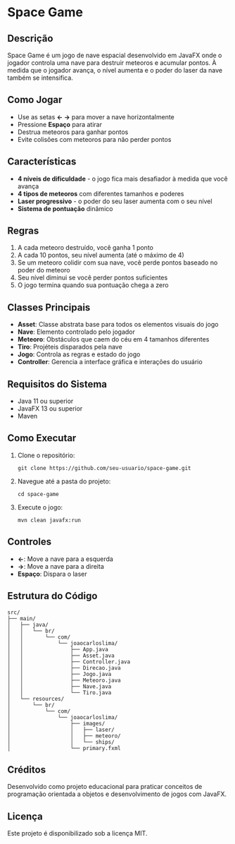 # Space Game

## Descrição
Space Game é um jogo de nave espacial desenvolvido em JavaFX onde o jogador controla uma nave para destruir meteoros e acumular pontos. À medida que o jogador avança, o nível aumenta e o poder do laser da nave também se intensifica.

## Como Jogar
- Use as setas **← →** para mover a nave horizontalmente
- Pressione **Espaço** para atirar
- Destrua meteoros para ganhar pontos
- Evite colisões com meteoros para não perder pontos

## Características
- **4 níveis de dificuldade** - o jogo fica mais desafiador à medida que você avança
- **4 tipos de meteoros** com diferentes tamanhos e poderes
- **Laser progressivo** - o poder do seu laser aumenta com o seu nível
- **Sistema de pontuação** dinâmico

## Regras
1. A cada meteoro destruído, você ganha 1 ponto
2. A cada 10 pontos, seu nível aumenta (até o máximo de 4)
3. Se um meteoro colidir com sua nave, você perde pontos baseado no poder do meteoro
4. Seu nível diminui se você perder pontos suficientes
5. O jogo termina quando sua pontuação chega a zero

## Classes Principais
- **Asset**: Classe abstrata base para todos os elementos visuais do jogo
- **Nave**: Elemento controlado pelo jogador
- **Meteoro**: Obstáculos que caem do céu em 4 tamanhos diferentes
- **Tiro**: Projéteis disparados pela nave
- **Jogo**: Controla as regras e estado do jogo
- **Controller**: Gerencia a interface gráfica e interações do usuário

## Requisitos do Sistema
- Java 11 ou superior
- JavaFX 13 ou superior
- Maven

## Como Executar
1. Clone o repositório:
   ```
   git clone https://github.com/seu-usuario/space-game.git
   ```
2. Navegue até a pasta do projeto:
   ```
   cd space-game
   ```
3. Execute o jogo:
   ```
   mvn clean javafx:run
   ```

## Controles
- **←**: Move a nave para a esquerda
- **→**: Move a nave para a direita
- **Espaço**: Dispara o laser

## Estrutura do Código
```
src/
├── main/
│   ├── java/
│   │   └── br/
│   │       └── com/
│   │           └── joaocarloslima/
│   │               ├── App.java
│   │               ├── Asset.java
│   │               ├── Controller.java
│   │               ├── Direcao.java
│   │               ├── Jogo.java
│   │               ├── Meteoro.java
│   │               ├── Nave.java
│   │               └── Tiro.java
│   └── resources/
│       └── br/
│           └── com/
│               └── joaocarloslima/
│                   ├── images/
│                   │   ├── laser/
│                   │   ├── meteoro/
│                   │   └── ships/
│                   └── primary.fxml
```

## Créditos
Desenvolvido como projeto educacional para praticar conceitos de programação orientada a objetos e desenvolvimento de jogos com JavaFX.

## Licença
Este projeto é disponibilizado sob a licença MIT.
